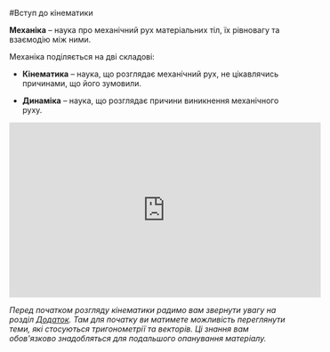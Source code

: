 #Вступ до кінематики

<span class="p1"><b>Механіка</b></span> – наука про механiчний рух матерiальних тiл, їх рiвновагу та взаємодiю мiж ними.

Механіка поділяється на дві складові:
* **Кiнематика** – наука, що розглядає механiчний рух, не цiкавлячись причинами,
що його зумовили.

* **Динамiка** – наука, що розглядає причини виникнення механiчного руху.





<div class="fluidMedia">
<iframe width="560" height="315" src="https://www.youtube.com/embed/bVlO6JCrF1U" frameborder="0" allowfullscreen></iframe>
</div>

<div class="popup"> </div>

<p></p>

<em>Перед початком розгляду кінематики радимо вам звернути увагу на розділ [Додаток](../Add/trigonometry/trigonometry.md). Там для початку ви матимете можливість переглянути теми, які стосуються тригонометрії та векторів. Ці знання вам обов'язково знадобляться для подальшого опанування матеріалу. </em> 




    